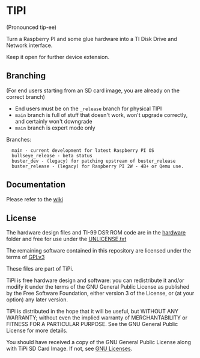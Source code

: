 # TIPI

(Pronounced tip-ee)

Turn a Raspberry PI and some glue hardware into a TI Disk Drive and Network interface. 

Keep it open for further device extension.

## Branching

(For end users starting from an SD card image, you are already on the correct branch)

- End users must be on the `_release` branch for physical TIPI
- `main` branch is full of stuff that doesn't work, won't upgrade correctly, and certainly won't downgrade
- `main` branch is expert mode only

Branches:

```
  main - current development for latest Raspberry PI OS
  bullseye_release - beta status 
  buster_dev - (legacy) for patching upstream of buster_release
  buster_release - (legacy) for Raspberry PI 2W - 4B+ or Qemu use.
```

## Documentation

Please refer to the [wiki](https://github.com/jedimatt42/tipi/wiki)

## License 

The hardware design files and TI-99 DSR ROM code are in the [hardware](hardware) folder and free for use under the [UNLICENSE.txt](hardware/UNLICENSE.txt) 

The remaining software contained in this repository are licensed under the terms of [GPLv3](https://www.gnu.org/licenses/quick-guide-gplv3.en.html)

These files are part of TiPi.

TiPi is free hardware design and software: you can redistribute it and/or modify it under the terms of the GNU General Public License as published by the Free Software Foundation, either version 3 of the License, or (at your option) any later version.

TiPi is distributed in the hope that it will be useful, but WITHOUT ANY WARRANTY; without even the implied warranty of MERCHANTABILITY or FITNESS FOR A PARTICULAR PURPOSE.  See the GNU General Public License for more details.

You should have received a copy of the GNU General Public License along with TiPi SD Card Image.  If not, see [GNU Licenses](http://www.gnu.org/licenses/).

